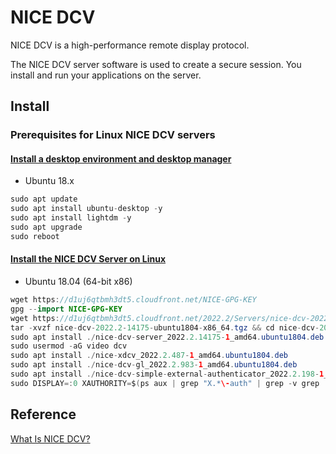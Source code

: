 # NICE DCV

NICE DCV is a high-performance remote display protocol.

The NICE DCV server software is used to create a secure session. You install and run your applications on the server. 

## Install

### Prerequisites for Linux NICE DCV servers
#### [Install a desktop environment and desktop manager](https://docs.aws.amazon.com/dcv/latest/adminguide/setting-up-installing-linux-prereq.html)

- Ubuntu 18.x

```java
sudo apt update
sudo apt install ubuntu-desktop -y
sudo apt install lightdm -y 
sudo apt upgrade
sudo reboot
```

#### [Install the NICE DCV Server on Linux](https://docs.aws.amazon.com/dcv/latest/adminguide/setting-up-installing-linux-server.html)

- Ubuntu 18.04 (64-bit x86)

```java
wget https://d1uj6qtbmh3dt5.cloudfront.net/NICE-GPG-KEY
gpg --import NICE-GPG-KEY
wget https://d1uj6qtbmh3dt5.cloudfront.net/2022.2/Servers/nice-dcv-2022.2-14175-ubuntu1804-x86_64.tgz
tar -xvzf nice-dcv-2022.2-14175-ubuntu1804-x86_64.tgz && cd nice-dcv-2022.2-14175-ubuntu1804-x86_64 
sudo apt install ./nice-dcv-server_2022.2.14175-1_amd64.ubuntu1804.deb -y
sudo usermod -aG video dcv
sudo apt install ./nice-xdcv_2022.2.487-1_amd64.ubuntu1804.deb
sudo apt install ./nice-dcv-gl_2022.2.983-1_amd64.ubuntu1804.deb
sudo apt install ./nice-dcv-simple-external-authenticator_2022.2.198-1_amd64.ubuntu1804.deb
sudo DISPLAY=:0 XAUTHORITY=$(ps aux | grep "X.*\-auth" | grep -v grep | sed -n 's/.*-auth \([^ ]\+\).*/\1/p') xhost | grep "SI:localuser:dcv$"
```





## Reference 

[What Is NICE DCV?](https://docs.aws.amazon.com/dcv/latest/adminguide/what-is-dcv.html)
